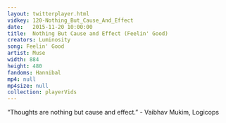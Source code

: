 ```yaml
---
layout: twitterplayer.html
vidkey: 120-Nothing_But_Cause_And_Effect
date:   2015-11-20 10:00:00
title:  Nothing But Cause and Effect (Feelin' Good)
creators: Luminosity
song: Feelin' Good
artist: Muse
width: 884
height: 480
fandoms: Hannibal
mp4: null
mp4size: null
collection: playerVids
---
```


  <div>
  “Thoughts are nothing but cause and effect.”  -  Vaibhav Mukim, Logicops
  </div>
  